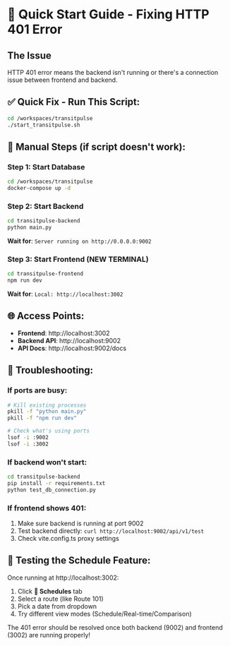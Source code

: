 # 🚀 Quick Start Guide - Fixing HTTP 401 Error

## The Issue
HTTP 401 error means the backend isn't running or there's a connection issue between frontend and backend.

## ✅ Quick Fix - Run This Script:

```bash
cd /workspaces/transitpulse
./start_transitpulse.sh
```

## 📝 Manual Steps (if script doesn't work):

### Step 1: Start Database
```bash
cd /workspaces/transitpulse
docker-compose up -d
```

### Step 2: Start Backend 
```bash
cd transitpulse-backend
python main.py
```
**Wait for**: `Server running on http://0.0.0.0:9002`

### Step 3: Start Frontend (NEW TERMINAL)
```bash
cd transitpulse-frontend  
npm run dev
```
**Wait for**: `Local: http://localhost:3002`

## 🌐 Access Points:

- **Frontend**: http://localhost:3002
- **Backend API**: http://localhost:9002
- **API Docs**: http://localhost:9002/docs

## 🔧 Troubleshooting:

### If ports are busy:
```bash
# Kill existing processes
pkill -f "python main.py"
pkill -f "npm run dev"

# Check what's using ports
lsof -i :9002
lsof -i :3002
```

### If backend won't start:
```bash
cd transitpulse-backend
pip install -r requirements.txt
python test_db_connection.py
```

### If frontend shows 401:
1. Make sure backend is running at port 9002
2. Test backend directly: `curl http://localhost:9002/api/v1/test`
3. Check vite.config.ts proxy settings

## 🎯 Testing the Schedule Feature:

Once running at http://localhost:3002:
1. Click **📅 Schedules** tab
2. Select a route (like Route 101)
3. Pick a date from dropdown
4. Try different view modes (Schedule/Real-time/Comparison)

The 401 error should be resolved once both backend (9002) and frontend (3002) are running properly!
